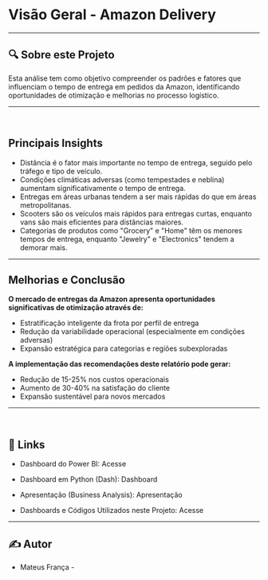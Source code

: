 # Visão Geral - Amazon Delivery

<hr>

## 🔍 Sobre este Projeto

Esta análise tem como objetivo compreender os padrões e fatores que influenciam o tempo de entrega em pedidos da Amazon, identificando oportunidades de otimização e melhorias no processo logístico.

<hr>
<br>

## Principais Insights

- Distância é o fator mais importante no tempo de entrega, seguido pelo tráfego e tipo de veículo.
- Condições climáticas adversas (como tempestades e neblina) aumentam significativamente o tempo de entrega.
- Entregas em áreas urbanas tendem a ser mais rápidas do que em áreas metropolitanas.
- Scooters são os veículos mais rápidos para entregas curtas, enquanto vans são mais eficientes para distâncias maiores.
- Categorias de produtos como "Grocery" e "Home" têm os menores tempos de entrega, enquanto "Jewelry" e "Electronics" tendem a demorar mais.

<hr>

## Melhorias e Conclusão

<b>O mercado de entregas da Amazon apresenta oportunidades significativas de otimização através de:</b>

- Estratificação inteligente da frota por perfil de entrega
- Redução da variabilidade operacional (especialmente em condições adversas)
- Expansão estratégica para categorias e regiões subexploradas

<b> A implementação das recomendações deste relatório pode gerar:</b>

- Redução de 15-25% nos custos operacionais
- Aumento de 30-40% na satisfação do cliente
- Expansão sustentável para novos mercados

<hr>
<br>

## 🔗 Links

- Dashboard do Power BI: Acesse

- Dashboard em Python (Dash): Dashboard

- Apresentação (Business Analysis): Apresentação

- Dashboards e Códigos Utilizados neste Projeto: Acesse

<hr>

## ✍️ Autor

- Mateus França -







